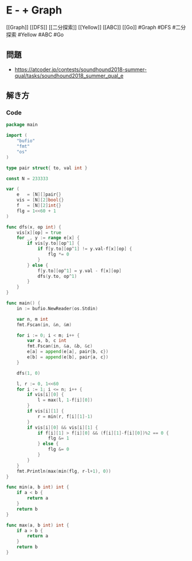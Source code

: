 # E - + Graph
[[Graph]] [[DFS]] [[二分探索]] [[Yellow]] [[ABC]] [[Go]]
#Graph #DFS #二分探索 #Yellow #ABC #Go 

## 問題
- https://atcoder.jp/contests/soundhound2018-summer-qual/tasks/soundhound2018_summer_qual_e

## 解き方
### Code
```go
package main

import (
	"bufio"
	"fmt"
	"os"
)

type pair struct{ to, val int }

const N = 233333

var (
	e   = [N][]pair{}
	vis = [N][2]bool{}
	f   = [N][2]int{}
	flg = 1<<60 + 1
)

func dfs(x, op int) {
	vis[x][op] = true
	for _, y := range e[x] {
		if vis[y.to][op^1] {
			if f[y.to][op^1] != y.val-f[x][op] {
				flg *= 0
			}
		} else {
			f[y.to][op^1] = y.val - f[x][op]
			dfs(y.to, op^1)
		}
	}
}

func main() {
	in := bufio.NewReader(os.Stdin)

	var n, m int
	fmt.Fscan(in, &n, &m)

	for i := 0; i < m; i++ {
		var a, b, c int
		fmt.Fscan(in, &a, &b, &c)
		e[a] = append(e[a], pair{b, c})
		e[b] = append(e[b], pair{a, c})
	}

	dfs(1, 0)

	l, r := 0, 1<<60
	for i := 1; i <= n; i++ {
		if vis[i][0] {
			l = max(l, 1-f[i][0])
		}
		if vis[i][1] {
			r = min(r, f[i][1]-1)
		}
		if vis[i][0] && vis[i][1] {
			if f[i][1] > f[i][0] && (f[i][1]-f[i][0])%2 == 0 {
				flg &= 1
			} else {
				flg &= 0
			}
		}
	}
	fmt.Println(max(min(flg, r-l+1), 0))
}

func min(a, b int) int {
	if a < b {
		return a
	}
	return b
}

func max(a, b int) int {
	if a > b {
		return a
	}
	return b
}
```